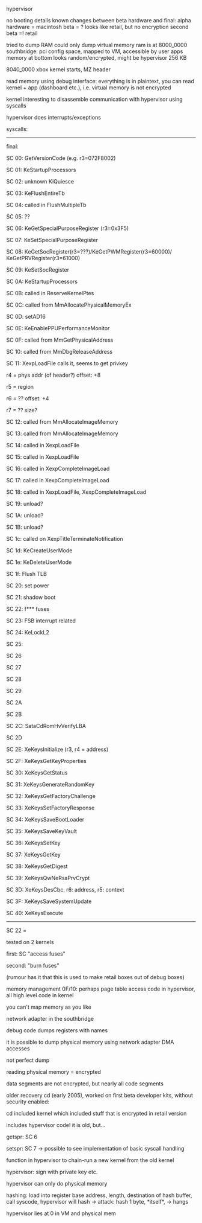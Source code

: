hypervisor

no booting details known changes between beta hardware and final: alpha
hardware = macintosh beta = ? looks like retail, but no encryption
second beta =\! retail

tried to dump RAM could only dump virtual memory ram is at 8000_0000
southbridge: pci config space, mapped to VM, accessible by user apps
memory at bottom looks random/encrypted, might be hypervisor 256 KB

8040_0000 xbox kernel starts, MZ header

read memory using debug interface: everything is in plaintext, you can
read kernel + app (dashboard etc.), i.e. virtual memory is not encrypted

kernel interesting to disassemble communication with hypervisor using
syscalls

hypervisor does
interrupts/exceptions

syscalls:

_________________________________________

final:

SC 00: GetVersionCode (e.g. r3=072F8002)

SC 01: KeStartupProcessors

SC 02: unknown KiQuiesce

SC 03: KeFlushEntireTb

SC 04: called in FlushMultipleTb

SC 05: ??

SC 06: KeGetSpecialPurposeRegister (r3=0x3F5)

SC 07: KeSetSpecialPurposeRegister

SC 08: KeGetSocRegister(r3=???)/KeGetPWMRegister(r3=60000)/
KeGetPRVRegister(r3=61000)

SC 09: KeSetSocRegister

SC 0A: KeStartupProcessors

SC 0B: called in ReserveKernelPtes

SC 0C: called from MmAllocatePhysicalMemoryEx

SC 0D: setAD16

SC 0E: KeEnablePPUPerformanceMonitor

SC 0F: called from MmGetPhysicalAddress

SC 10: called from MmDbgReleaseAddress

SC 11: XexpLoadFile calls it, seems to get privkey

r4 = phys addr (of header?) offset: +8

r5 = region

r6 = ?? offset: +4

r7 = ?? size?

SC 12: called from MmAllocateImageMemory

SC 13: called from MmAllocateImageMemory

SC 14: called in XexpLoadFile

SC 15: called in XexpLoadFile

SC 16: called in XexpCompleteImageLoad

SC 17: called in XexpCompleteImageLoad

SC 18: called in XexpLoadFile, XexpCompleteImageLoad

SC 19: unload?

SC 1A: unload?

SC 1B: unload?

SC 1c: called on XexpTitleTerminateNotification

SC 1d: KeCreateUserMode

SC 1e: KeDeleteUserMode

SC 1f: Flush TLB

SC 20: set power

SC 21: shadow boot

SC 22: f\*\*\* fuses

SC 23: FSB interrupt related

SC 24: KeLockL2

SC 25:

SC 26

SC 27

SC 28

SC 29

SC 2A

SC 2B

SC 2C: SataCdRomHvVerifyLBA

SC 2D

SC 2E: XeKeysInitialize (r3, r4 = address)

SC 2F: XeKeysGetKeyProperties

SC 30: XeKeysGetStatus

SC 31: XeKeysGenerateRandomKey

SC 32: XeKeysGetFactoryChallenge

SC 33: XeKeysSetFactoryResponse

SC 34: XeKeysSaveBootLoader

SC 35: XeKeysSaveKeyVault

SC 36: XeKeysSetKey

SC 37: XeKeysGetKey

SC 38: XeKeysGetDigest

SC 39: XeKeysQwNeRsaPrvCrypt

SC 3D: XeKeysDesCbc. r6: address, r5: context

SC 3F: XeKeysSaveSystemUpdate

SC 40:
XeKeysExecute

___________________________________________________

SC 22 =

tested on 2 kernels

first: SC "access fuses"

second: "burn fuses"

(rumour has it that this is used to make retail boxes out of debug
boxes)

memory management 0F/10: perhaps page table access code in hypervisor,
all high level code in kernel

you can't map memory as you like

network adapter in the southbridge

debug code dumps registers with names

it is possible to dump physical memory using network adapter DMA
accesses

not perfect dump

reading physical memory = encrypted

data segments are not encrypted, but nearly all code segments

older recovery cd (early 2005), worked on first beta developer kits,
without security enabled:

cd included kernel which included stuff that is encrypted in retail
version

includes hypervisor code\! it is old, but...

getspr: SC 6

setspr: SC 7 -\> possible to see implementation of basic syscall
handling

function in hypervisor to chain-run a new kernel from the old kernel

hypervisor: sign with private key etc.

hypervisor can only do physical memory

hashing: load into register base address, length, destination of hash
buffer, call syscode, hypervisor will hash -\> attack: hash 1 byte,
\*itself\*, -\> hangs

hypervisor lies at 0 in VM and physical mem